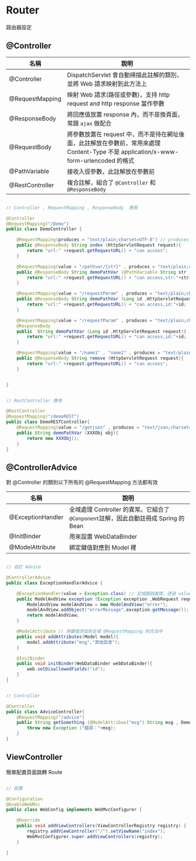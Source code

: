 # Router

路由器設定

## @Controller

| 名稱 | 說明 |
|------|------|
| @Controller | DispatchServlet 會自動掃描此註解的類別，並將 Web 請求映射到此方法上 |
| @RequestMapping | 映射 Web 請求(路徑或參數)，支持 http request and http response 當作參數 |
| @ResponseBody | 將回應值放置 response 內，而不是換頁面，常跟 `ajax` 做配合 |
| @RequestBody | 將參數放置在 request 中，而不是待在網址後面，此註解放在參數前，常用來處理 Content-Type 不是 application/x-www-form-urlencoded 的格式 |
| @PathVariable | 接收入徑參數，此註解放在參數前 |
| @RestController | 複合註解，組合了 `@Controller` 和 `@ResponseBody` |

```java

// Controller , RequestMapping , ResponseBody  應用

@Controller
@RequestMapping("/Demo")
public class DemoController {

    @RequestMapping(produces = "text/plain;charset=UTF-8") // produces 制定 response 的類型及編碼，若是 json 格式則為 text/json;charset=UTF-8"
    public @ResponseBody String index (HttpServletRequest request){
        return "url:" +request.getRequestURL() + "can access";
    }

    @RequestMapping(value = "/pathvar/{str}" , produces = "text/plain;charset=UTF-8")
    public @ResponseBody String demoPathVar (@PathVariable String str ,HttpServletRequest request){
        return "url:" +request.getRequestURL() + "can access,str:"+str;
    }

    @RequestMapping(value = "/requestParam" , produces = "text/plain;charset=UTF-8")
    public @ResponseBody String demoPathVar (Long id ,HttpServletRequest request){
        return "url:" +request.getRequestURL() + "can access,id:"+id;
    }

    @RequestMapping(value = "/requestParam" , produces = "text/plain;charset=UTF-8")
    @ResponseBody
    public  String demoPathVar (Long id ,HttpServletRequest request){
        return "url:" +request.getRequestURL() + "can access,id:"+id;
    }

    @RequestMapping(value = "/name1" , "name2" , produces = "text/plain;charset=UTF-8") //映射不同路進到相同方法
    public @ResponseBody String remove (HttpServletRequest request){
        return "url:" +request.getRequestURL() + "can access";
    }


}


```

```java

// RestController 應用

@RestController
@RequestMapping("/demoREST")
public class DemoRESTController{
    @RequestMapping(value = "/getjson" , produces = "text/json;charset=UTF-8")
    public String demoPathVar (XXXObj obj){
        return new XXXObj();
    }
}

```

## @ControllerAdvice 

對 @Controller 的類別以下所有的 @RequestMapping 方法都有效

| 名稱 | 說明 |
|------|------|
| @ExceptionHandler | 全域處理 Controller 的異常。它組合了`@Conponent`註解，因此自動註冊成 Spring 的 Bean |
| @InitBinder | 用來設置 WebDataBinder |
| @ModelAttribute | 綁定鍵值對應到 Model 裡 |

```java

// 自訂 Advice

@ControllerAdvice
public class ExceptionHandlerAdvice {

    @ExceptionHandler(value = Exception.class) // 全域錯誤處理，透過 value 可以過濾錯誤條件
    public ModelAndView exception (Exception exception ,WebRequest request){
        ModelAndView modelAndView = new ModelAndView("error");
        modelAndView.addObject("errorMessage",exception.getMessage());
        return modelAndView;
    }

    @ModelAttribute // 將鍵值添加到全域 @RequestMapping 的方法中
    public void addAttributes(Model model){
        model.addAttribute("msg","其他訊息");
    }

    @InitBinder 
    public void initBinder(WebDataBinder webDataBinder){
        web.setDisallowedFields("id");
    }
}

```

```java

// Controller

@Controller 
public class AdviceController{
    @RequestMapping("/advice")
    public String getSomething (@ModelAttribue("msg") String msg , DemoObj demoObj){
        throw new Exception ("錯誤："+msg);
    }
}


```

## ViewController 

簡單配置頁面跳轉 Route

```java

// 配置

@Configuration
@EnableWebMvc
public class WebConfig implements WebMvcConfigurer {

	@Override
	public void addViewControllers(ViewControllerRegistry registry) {
		registry.addViewController("/").setViewName("index");
		WebMvcConfigurer.super.addViewControllers(registry);
	}

} 

```
